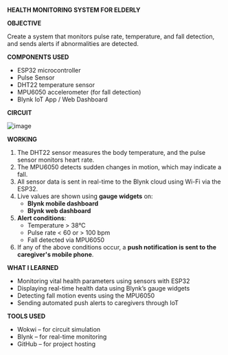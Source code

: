 **HEALTH MONITORING SYSTEM FOR ELDERLY**

**OBJECTIVE**

Create a system that monitors pulse rate, temperature, and fall detection, and sends alerts if abnormalities are detected.

**COMPONENTS USED**

- ESP32 microcontroller  
- Pulse Sensor  
- DHT22 temperature sensor  
- MPU6050 accelerometer (for fall detection)  
- Blynk IoT App / Web Dashboard

**CIRCUIT**

![image](https://github.com/user-attachments/assets/a75e451b-519f-4ab2-a6a9-ac36361e0ef8)



**WORKING**

1. The DHT22 sensor measures the body temperature, and the pulse sensor monitors heart rate.  
2. The MPU6050 detects sudden changes in motion, which may indicate a fall.  
3. All sensor data is sent in real-time to the Blynk cloud using Wi-Fi via the ESP32.  
4. Live values are shown using **gauge widgets** on:
   - **Blynk mobile dashboard**  
   - **Blynk web dashboard**  
5. **Alert conditions**:
   - Temperature > 38°C  
   - Pulse rate < 60 or > 100 bpm  
   - Fall detected via MPU6050  
6. If any of the above conditions occur, a **push notification is sent to the caregiver's mobile phone**.


**WHAT I LEARNED**

- Monitoring vital health parameters using sensors with ESP32  
- Displaying real-time health data using Blynk’s gauge widgets  
- Detecting fall motion events using the MPU6050  
- Sending automated push alerts to caregivers through IoT

**TOOLS USED**
- Wokwi – for circuit simulation  
- Blynk – for real-time monitoring  
- GitHub – for project hosting


